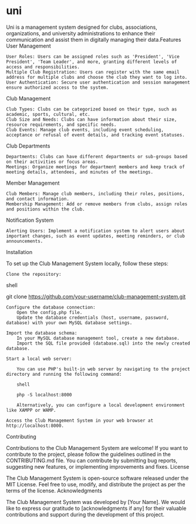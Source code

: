 # uni
Uni is a management system designed for clubs, associations, organizations, and university administrations to enhance their communication and assist them in digitally managing their data.Features
User Management

    User Roles: Users can be assigned roles such as 'President', 'Vice President', 'Team Leader', and more, granting different levels of access and responsibilities.
    Multiple Club Registration: Users can register with the same email address for multiple clubs and choose the club they want to log into.
    User Authentication: Secure user authentication and session management ensure authorized access to the system.

Club Management

    Club Types: Clubs can be categorized based on their type, such as academic, sports, cultural, etc.
    Club Size and Needs: Clubs can have information about their size, resource requirements, and specific needs.
    Club Events: Manage club events, including event scheduling, acceptance or refusal of event details, and tracking event statuses.

Club Departments

    Departments: Clubs can have different departments or sub-groups based on their activities or focus areas.
    Meetings: Organize meetings for department members and keep track of meeting details, attendees, and minutes of the meetings.

Member Management

    Club Members: Manage club members, including their roles, positions, and contact information.
    Membership Management: Add or remove members from clubs, assign roles and positions within the club.

Notification System

    Alerting Users: Implement a notification system to alert users about important changes, such as event updates, meeting reminders, or club announcements.

Installation

To set up the Club Management System locally, follow these steps:

    Clone the repository:

shell

git clone https://github.com/your-username/club-management-system.git

    Configure the database connection:
        Open the config.php file.
        Update the database credentials (host, username, password, database) with your own MySQL database settings.

    Import the database schema:
        In your MySQL database management tool, create a new database.
        Import the SQL file provided (database.sql) into the newly created database.

    Start a local web server:

        You can use PHP's built-in web server by navigating to the project directory and running the following command:

        shell

        php -S localhost:8000

        Alternatively, you can configure a local development environment like XAMPP or WAMP.

    Access the Club Management System in your web browser at http://localhost:8000.

Contributing

Contributions to the Club Management System are welcome! If you want to contribute to the project, please follow the guidelines outlined in the CONTRIBUTING.md file. You can contribute by submitting bug reports, suggesting new features, or implementing improvements and fixes.
License

The Club Management System is open-source software released under the MIT License. Feel free to use, modify, and distribute the project as per the terms of the license.
Acknowledgments

The Club Management System was developed by [Your Name]. We would like to express our gratitude to [acknowledgments if any] for their valuable contributions and support during the development of this project.
